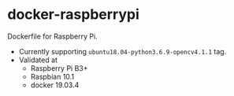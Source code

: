 # docker-raspberrypi
Dockerfile for Raspberry Pi.

- Currently supporting `ubuntu18.04-python3.6.9-opencv4.1.1` tag.
- Validated at 
    - Raspberry Pi B3+
    - Raspbian 10.1
    - docker 19.03.4
